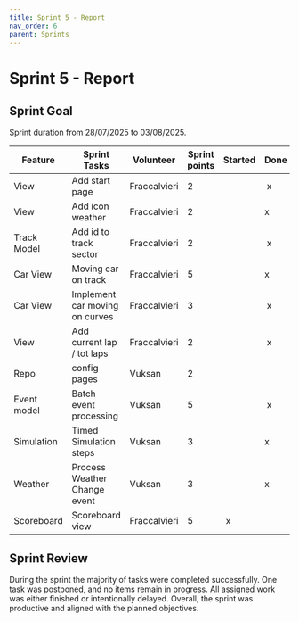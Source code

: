 ```yaml
---
title: Sprint 5 - Report
nav_order: 6
parent: Sprints
---
```

# Sprint 5 - Report

## Sprint Goal

Sprint duration from 28/07/2025 to 03/08/2025.

| **Feature** | **Sprint Tasks** | **Volunteer** | **Sprint points** | **Started** | **Done** | **Postponed** |
| ---| ---| ---| ---| ---| ---| --- |
| View | Add start page | Fraccalvieri | 2 |  |  x |  |
| View | Add icon weather | Fraccalvieri | 2 |  | x |  |
| Track Model | Add id to track sector | Fraccalvieri | 2 |  |  x |  |
| Car View | Moving car on track | Fraccalvieri | 5 |  | x |  |
| Car View | Implement car moving on curves | Fraccalvieri | 3 |  |  x |  |
| View | Add current lap / tot laps | Fraccalvieri | 2 |  |  x |  |
| Repo | config pages | Vuksan | 2 |  |  | x |
| Event model | Batch event processing | Vuksan | 5 |  |  x |  |
| Simulation | Timed Simulation steps | Vuksan | 3 |  | x |  |
| Weather | Process Weather Change event | Vuksan | 3 |  | x |  |
| Scoreboard | Scoreboard view | Fraccalvieri | 5 |  x |  |  |

## Sprint Review
During the sprint the majority of tasks were completed successfully. One task was postponed, and no items remain in progress. All assigned work was either finished or intentionally delayed. Overall, the sprint was productive and aligned with the planned objectives.
